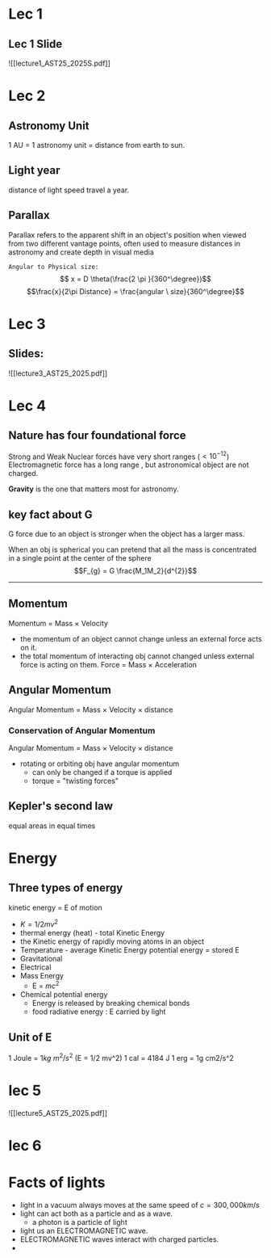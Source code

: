 # Lec 1
## Lec 1  Slide
![[lecture1_AST25_2025S.pdf]]
# Lec 2

## Astronomy Unit
1 AU = 1 astronomy unit = distance from earth to sun.
## Light year
distance of light speed travel a year.

## Parallax
Parallax refers to the apparent shift in an object's position when viewed from two different vantage points, often used to measure distances in astronomy and create depth in visual media

``Angular to Physical size:`` $$ x = D \theta(\frac{2 \pi }{360^\degree})$$$$\frac{x}{2\pi Distance} = \frac{angular \ size}{360^\degree}$$

# Lec 3
## Slides:
![[lecture3_AST25_2025.pdf]]

# Lec 4
## Nature has four foundational force

Strong and Weak Nuclear forces have very short ranges ($<10^{-12}$)
Electromagnetic force has a long range , but astronomical object are not charged.

**Gravity** is the one that matters most for astronomy.

## key fact about G
G force due to an object is stronger when the object has a larger mass.

When an obj is spherical you can pretend that all the mass is concentrated in a single point at the center of the sphere
$$F_{g}  = G \frac{M_1M_2}{d^{2}}$$
___
## Momentum
Momentum = Mass $\times$ Velocity
- the momentum of an object cannot change unless an external force acts on it.
- the total momentum of interacting obj cannot changed unless external force is acting on them. 
Force = Mass $\times$ Acceleration
## Angular Momentum 
Angular Momentum = Mass $\times$ Velocity $\times$ distance
### Conservation of Angular Momentum

Angular Momentum = Mass $\times$ Velocity $\times$ distance
- rotating or orbiting obj have angular momentum
	- can only be changed if a torque is applied
	- torque = "twisting forces"

## Kepler's second law
equal areas in equal times


# Energy 
## Three types of energy
kinetic energy = E of motion
- $K = 1/2 mv^2$
- thermal energy (heat) - total Kinetic Energy
- the Kinetic energy of rapidly moving atoms in an object
- Temperature - average Kinetic Energy
potential energy = stored E
- Gravitational
- Electrical
- Mass Energy
	- E = $m c^2$
- Chemical potential energy
	- Energy is released by breaking chemical bonds
	- food
radiative energy : E carried by light

## Unit of E
1 Joule = $1kg\ m^2/s^2$ (E = 1/2 mv^2)
1 cal = 4184 J
1 erg = 1g cm2/s^2

# lec 5
![[lecture5_AST25_2025.pdf]]

# lec 6
# Facts of lights
- light in a vacuum always moves at the same speed of $c = 300,000 km/s$
- light can act both as a particle and as a wave.
	- a photon is a particle of light
- light us an ELECTROMAGNETIC wave.
- ELECTROMAGNETIC waves interact with charged particles.
- 